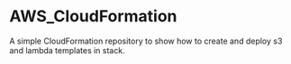 # AWS_CloudFormation
A simple CloudFormation repository to show how to create and deploy s3 and lambda templates in stack.
